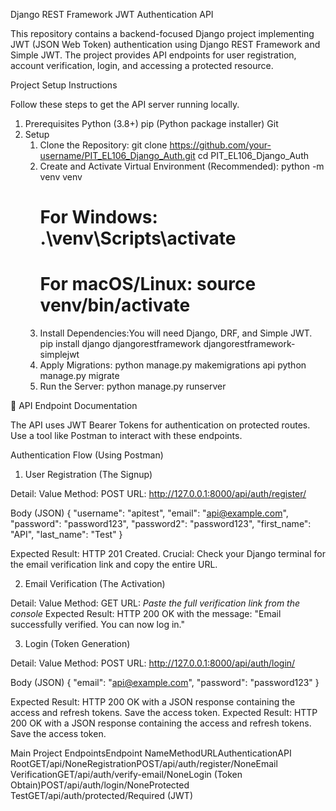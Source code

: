 Django REST Framework JWT Authentication API

This repository contains a backend-focused Django project implementing JWT (JSON Web Token) authentication using Django REST Framework and Simple JWT. The project provides API endpoints for user registration, account verification, login, and accessing a protected resource.

Project Setup Instructions

Follow these steps to get the API server running locally.

1. Prerequisites
    Python (3.8+)
    pip (Python package installer)
    Git
2. Setup
    1. Clone the Repository:
       git clone https://github.com/your-username/PIT_EL106_Django_Auth.git
       cd PIT_EL106_Django_Auth
    2. Create and Activate Virtual Environment (Recommended):
       python -m venv venv
       # For Windows: .\venv\Scripts\activate
       # For macOS/Linux: source venv/bin/activate
    3. Install Dependencies:You will need Django, DRF, and Simple JWT.
       pip install django djangorestframework djangorestframework-simplejwt
    4. Apply Migrations:
       python manage.py makemigrations api
       python manage.py migrate
    5. Run the Server:
       python manage.py runserver
       
🔑 API Endpoint Documentation

The API uses JWT Bearer Tokens for authentication on protected routes. Use a tool like Postman to interact with these endpoints.

Authentication Flow (Using Postman)

1. User Registration (The Signup)

Detail:  Value
Method:  POST
URL:     http://127.0.0.1:8000/api/auth/register/

Body (JSON)
  {
    "username": "apitest",
    "email": "api@example.com",
    "password": "password123",
    "password2": "password123",
    "first_name": "API",
    "last_name": "Test"
  }
  
Expected Result: HTTP 201 Created. Crucial: Check your Django terminal for the email verification link and copy the entire URL.

2. Email Verification (The Activation)

Detail:  Value
Method:  GET
URL:     _Paste the full verification link from the console_
Expected Result: HTTP 200 OK with the message: "Email successfully verified. You can now log in."

3. Login (Token Generation)

Detail:  Value
Method:  POST
URL:     http://127.0.0.1:8000/api/auth/login/

Body (JSON)
  {
    "email": "api@example.com",
    "password": "password123"
  }

Expected Result: HTTP 200 OK with a JSON response containing the access and refresh tokens. Save the access token.
Expected Result: HTTP 200 OK with a JSON response containing the access and refresh tokens. Save the access token.

 Main Project EndpointsEndpoint NameMethodURLAuthenticationAPI RootGET/api/NoneRegistrationPOST/api/auth/register/NoneEmail VerificationGET/api/auth/verify-email/NoneLogin (Token Obtain)POST/api/auth/login/NoneProtected TestGET/api/auth/protected/Required (JWT)

